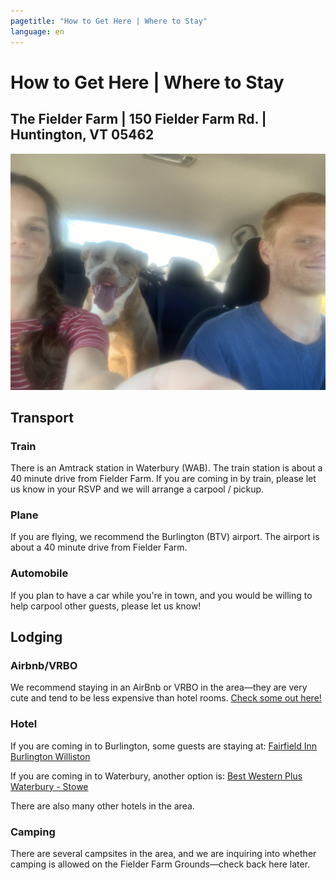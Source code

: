 ```yaml
---
pagetitle: "How to Get Here | Where to Stay"
language: en
---
```



# How to Get Here | Where to Stay
## The Fielder Farm | 150 Fielder Farm Rd. | Huntington, VT 05462

![Road Trip](dahl_car.jpg "Dahlia + Humans in a Car")

## Transport

### Train

There is an Amtrack station in Waterbury (WAB). The train station is
about a 40 minute drive from Fielder Farm.  If you are coming in by
train, please let us know in your RSVP and we will arrange a carpool /
pickup.

### Plane

If you are flying, we recommend the Burlington (BTV) airport. The
airport is about a 40 minute drive from Fielder Farm.

### Automobile

If you plan to have a car while you're in town, and you would be
willing to help carpool other guests, please let us know!

## Lodging
### Airbnb/VRBO
We recommend staying in an AirBnb or VRBO in the area—they are very cute and tend to be less expensive than hotel rooms. [Check some out here!](https://www.vrbo.com/search/keywords:huntington-vermont-united-states-of-america/arrival:2023-08-11/departure:2023-08-13?adultsCount=2&petIncluded=false&filterByTotalPrice=true)

### Hotel

If you are coming in to Burlington, some guests are staying at:
[Fairfield Inn Burlington
Williston](https://www.marriott.com/en-us/hotels/btvfb-fairfield-inn-burlington-williston/overview/)

If you are coming in to Waterbury, another option is:
[Best Western Plus Waterbury -
Stowe](https://www.bestwesternwaterburystowe.com/)

There are also many other hotels in the area.

### Camping
There are several campsites in the area, and we are inquiring into whether camping is allowed on the Fielder Farm Grounds—check back here later.
